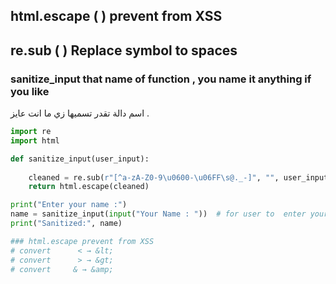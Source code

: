 ## html.escape ( )   prevent from XSS
## re.sub ( )      Replace symbol  to spaces 
### sanitize_input that name of function , you name it anything if you like 
 
   اسم دالة تقدر تسميها زي ما انت عايز .

```python
import re
import html

def sanitize_input(user_input):
   
    cleaned = re.sub(r"[^a-zA-Z0-9\u0600-\u06FF\s@._-]", "", user_input)     # Replace symbol  to spaces 
    return html.escape(cleaned)

print("Enter your name :")
name = sanitize_input(input("Your Name : "))  # for user to  enter your name 
print("Sanitized:", name)

### html.escape prevent from XSS 
# convert      < → &lt;   
# convert      > → &gt;
# convert     & → &amp;
